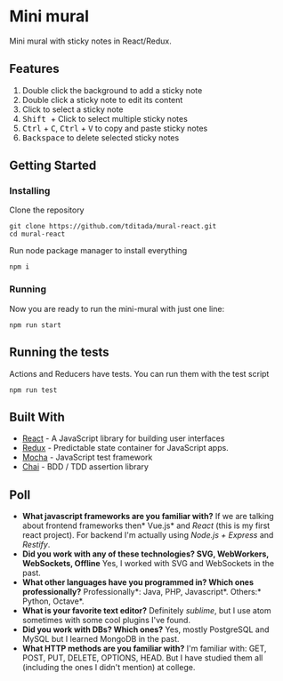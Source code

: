 # Mini mural

Mini mural with sticky notes in React/Redux.

## Features
1. Double click the background to add a sticky note
1. Double click a sticky note to edit its content
1. Click to select a sticky note
1. <kbd>Shift </kbd>+ Click to select multiple sticky notes
1. <kbd>Ctrl</kbd> + <kbd>C</kbd>, <kbd>Ctrl</kbd> + <kbd>V</kbd> to copy and paste sticky notes
1. <kbd>Backspace</kbd> to delete selected sticky notes


## Getting Started

### Installing

Clone the repository

```
git clone https://github.com/tditada/mural-react.git
cd mural-react
```

Run node package manager to install everything 

```
npm i
```

### Running

Now you are ready to run the mini-mural with just one line:

```
npm run start
```

## Running the tests

Actions and Reducers have tests. You can run them with the test script

```
npm run test
```
## Built With

* [React](https://reactjs.org/) - A JavaScript library for building user interfaces
* [Redux](https://redux.js.org/) -  Predictable state container for JavaScript apps.
* [Mocha](https://mochajs.org/) - JavaScript test framework
* [Chai](http://www.chaijs.com/) - BDD / TDD assertion library 

## Poll
- **What javascript frameworks are you familiar with?**
If we are talking about frontend frameworks then* Vue.js* and *React* (this is my first react project). For backend I'm actually using *Node.js + Express* and *Restify*.
- **Did you work with any of these technologies? SVG, WebWorkers, WebSockets, Offline**
Yes, I worked with SVG and WebSockets in the past.
- **What other languages have you programmed in? Which ones professionally?**
Professionally*: Java, PHP, Javascript*. Others:* Python, Octave*.
- **What is your favorite text editor?**
Definitely *sublime*, but I use atom sometimes with some cool plugins I've found.
- **Did you work with DBs? Which ones?**
Yes, mostly PostgreSQL and MySQL but I learned MongoDB in the past.
- **What HTTP methods are you familiar with?**
I'm familiar with: GET, POST, PUT, DELETE, OPTIONS, HEAD. But I have studied them all (including the ones I didn't mention) at college.
